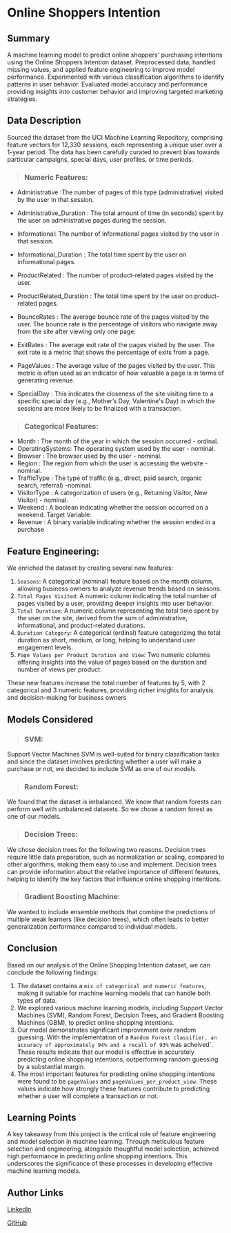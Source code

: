 # Online Shoppers Intention

## Summary
A machine learning model to predict online shoppers' purchasing intentions using the Online Shoppers Intention dataset. Preprocessed data, handled missing values, and applied feature engineering to improve model performance. Experimented with various classification algorithms to identify patterns in user behavior. Evaluated model accuracy and performance providing insights into customer behavior and improving targeted marketing strategies.

## Data Description
Sourced the dataset from the UCI Machine Learning Repository, comprising feature vectors
for 12,330 sessions, each representing a unique user over a 1-year period. The data has been
carefully curated to prevent bias towards particular campaigns, special days, user profiles, or
time periods.

> ### Numeric Features:

* Administrative :The number of pages of this type (administrative) visited by the user in
that session.

* Administrative_Duration : The total amount of time (in seconds) spent by the user on
administrative pages during the session.

* Informational: The number of informational pages visited by the user in that session.
* Informational_Duration : The total time spent by the user on informational pages.
* ProductRelated : The number of product-related pages visited by the user.
* ProductRelated_Duration : The total time spent by the user on product-related pages.
* BounceRates : The average bounce rate of the pages visited by the user. The bounce rate
is the percentage of visitors who navigate away from the site after viewing only one page.
* ExitRates : The average exit rate of the pages visited by the user. The exit rate is a metric
that shows the percentage of exits from a page.
* PageValues : The average value of the pages visited by the user. This metric is often used
as an indicator of how valuable a page is in terms of generating revenue.
* SpecialDay : This indicates the closeness of the site visiting time to a specific special day
(e.g., Mother’s Day, Valentine's Day) in which the sessions are more likely to be finalized
with a transaction.

> ### Categorical Features:
* Month : The month of the year in which the session occurred - ordinal.
* OperatingSystems: The operating system used by the user - nominal.
* Browser : The browser used by the user - nominal.
* Region : The region from which the user is accessing the website - nominal.
* TrafficType : The type of traffic (e.g., direct, paid search, organic search, referral)
-nominal.
* VisitorType : A categorization of users (e.g., Returning Visitor, New Visitor) - nominal.
* Weekend : A boolean indicating whether the session occurred on a weekend.
Target Variable:
* Revenue : A binary variable indicating whether the session ended in a purchase

## Feature Engineering:
We enriched the dataset by creating several new features:

1. `Seasons`: A categorical (nominal) feature based on the month column, allowing business
owners to analyze revenue trends based on seasons.
2. `Total Pages Visited`: A numeric column indicating the total number of pages visited by a
user, providing deeper insights into user behavior.
3. `Total Duration`: A numeric column representing the total time spent by the user on the
site, derived from the sum of administrative, informational, and product-related durations.
4. `Duration Category`: A categorical (ordinal) feature categorizing the total duration as short,
medium, or long, helping to understand user engagement levels.
5. `Page Values per Product Duration and View`: Two numeric columns offering insights into
the value of pages based on the duration and number of views per product.

These new features increase the total number of features by 5, with 2 categorical and 3 numeric
features, providing richer insights for analysis and decision-making for business owners

## Models Considered
> ### SVM: 

Support Vector Machines
SVM is well-suited for binary classification tasks and since the dataset involves predicting
whether a user will make a purchase or not, we decided to include SVM as one of our models.

> ### Random Forest:

We found that the dataset is imbalanced. We know that random forests can perform well with
unbalanced datasets. So we chose a random forest as one of our models.

> ### Decision Trees:

We chose decision trees for the following two reasons. Decision trees require little data
preparation, such as normalization or scaling, compared to other algorithms, making them easy
to use and implement. Decision trees can provide information about the relative importance of
different features, helping to identify the key factors that influence online shopping intentions.

> ### Gradient Boosting Machine:

We wanted to include ensemble methods that combine the predictions of multiple weak learners
(like decision trees), which often leads to better generalization performance compared to
individual models.

## Conclusion

Based on our analysis of the Online Shopping Intention dataset, we can conclude the following
findings:

1. The dataset contains a `mix of categorical and numeric features`, making it suitable for
machine learning models that can handle both types of data.
2. We explored various machine learning models, including Support Vector Machines
(SVM), Random Forest, Decision Trees, and Gradient Boosting Machines (GBM), to
predict online shopping intentions.
3. Our model demonstrates significant improvement over random guessing. With the
implementation of a `Random Forest classifier, an accuracy of approximately
94% and a recall of 93%` was acheived`. These results indicate that our model is effective in accurately
predicting online shopping intentions, outperforming random guessing by a substantial
margin.
4. The most important features for predicting online shopping intentions were found to be
`pageValues` and `pageValues_per_product_view`. These values indicate how strongly these
features contribute to predicting whether a user will complete a transaction or not.

## Learning Points

A key takeaway from this project is the critical role of feature engineering and model
selection in machine learning. Through meticulous feature selection and engineering,
alongside thoughtful model selection,  achieved high performance in predicting online
shopping intentions. This underscores the significance of these processes in developing
effective machine learning models.

## Author Links
[LinkedIn](https://www.linkedin.com/in/mahisha-gunasekaran)

[GitHub](https://github.com/Mahi-Mani)
